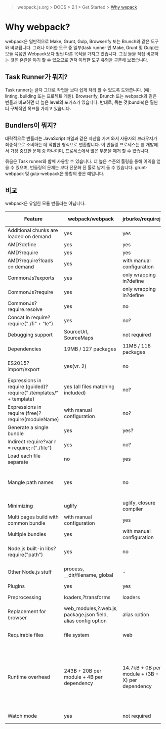 > webpack.js.org > DOCS > 2.1 > Get Started > [Why wepack](https://webpack.js.org/get-started/why-webpack/)

# Why webpack?

webpack은 일반적으로 Make, Grunt, Gulp, Browserify 또는 Brunch와 같은 도구와 비교됩니다.
그러나 이러한 도구 중 일부(task runner 인 Make, Grunt 및 Gulp)는 모듈 묶음인 Webpack보다 훨씬 다른 목적을 가지고 있습니다.
그것 들을 직접 비교하는 것은 혼란을 야기 할 수 있으므로 먼저 이러한 도구 유형을 구분해 보겠습니다.

## Task Runner가 뭐지?

Task runner는 글자 그대로 작업을 보다 쉽게 처리 할 수 있도록 도와줍니다.
(예 : linting, building 또는 프로젝트 개발).
Browserify, Brunch 또는 webpack과 같은 번들과 비교하면 더 높은 level의 포커스가 있습니다.
반대로, 묶는 것(bundle)은 훨씬 더 구체적인 목표를 가지고 있습니다.

## Bundlers이 뭐지?

대략적으로 번들러는 JavaScript 파일과 같은 자산을 가져 와서 사용자의 브라우저가 최종적으로 소비하는 데 적합한 형식으로 변환합니다.
이 번들링 프로세스는 웹 개발에서 가장 중요한 문제 중 하나이며, 프로세스에서 많은 부분을 제거 할 수 있습니다.

묶음은 Task runner와 함께 사용할 수 있습니다.
더 높은 수준의 툴링을 통해 이익을 얻을 수 있으며, 번들링의 문제는 보다 전문화 된 툴로 남겨 둘 수 있습니다.
grunt-webpack 및 gulp-webpack은 통합의 좋은 예입니다.

## 비교

webpack은 유일한 모듈 번들러는 아닙니다.

| Feature                                                            | webpack/webpack                                               | jrburke/requirejs                                | substack/node-browserify                         | jspm/jspm-cli                                                                                                                           | rollup/rollup                                            | brunch/brunch                  |
|--------------------------------------------------------------------|---------------------------------------------------------------|--------------------------------------------------|--------------------------------------------------|-----------------------------------------------------------------------------------------------------------------------------------------|----------------------------------------------------------|--------------------------------|
| Additional chunks are loaded on demand                             | yes                                                           | yes                                              | no                                               | System.import                                                                                                                           | no                                                       | no                             |
| AMD?define                                                         | yes                                                           | yes                                              | deamdify                                         | yes                                                                                                                                     | no                                                       | yes                            |
| AMD?require                                                        | yes                                                           | yes                                              | no                                               | yes                                                                                                                                     | no                                                       | yes                            |
| AMD?require?loads on demand                                        | yes                                                           | with manual configuration                        | no                                               | yes                                                                                                                                     | no                                                       | no                             |
| CommonJs?exports                                                   | yes                                                           | only wrapping in?define                          | yes                                              | yes                                                                                                                                     | commonjs-plugin                                          | yes                            |
| CommonJs?require                                                   | yes                                                           | only wrapping in?define                          | yes                                              | yes                                                                                                                                     | commonjs-plugin                                          | yes                            |
| CommonJs?require.resolve                                           | yes                                                           | no                                               | no                                               | no                                                                                                                                      | no                                                       |                                |
| Concat in require?require("./fi" + "le")                           | yes                                                           | no?                                              | no                                               | no                                                                                                                                      | no                                                       |                                |
| Debugging support                                                  | SourceUrl, SourceMaps                                         | not required                                     | SourceMaps                                       | SourceUrl, SourceMaps                                                                                                                   | SourceUrl, SourceMaps                                    | SourceMaps                     |
| Dependencies                                                       | 19MB / 127 packages                                           | 11MB / 118 packages                              | 1.2MB / 1 package                                | 26MB / 131 packages                                                                                                                     | ?MB / 3 packages                                         |                                |
| ES2015?import/export                                               | yes(vr. 2)                                                    | no                                               | no                                               | yes                                                                                                                                     | yes                                                      | yes, via?es6 module transpiler |
| Expressions in require (guided)?require("./templates/" + template) | yes (all files matching included)                             | no?                                              | no                                               | no                                                                                                                                      | no                                                       | no                             |
| Expressions in require (free)?require(moduleName)                  | with manual configuration                                     | no?                                              | no                                               | no                                                                                                                                      | no                                                       |                                |
| Generate a single bundle                                           | yes                                                           | yes?                                             | yes                                              | yes                                                                                                                                     | yes                                                      | yes                            |
| Indirect require?var r = require; r("./file")                      | yes                                                           | no?                                              | no                                               | no                                                                                                                                      | no                                                       |                                |
| Load each file separate                                            | no                                                            | yes                                              | no                                               | yes                                                                                                                                     | no                                                       | no                             |
| Mangle path names                                                  | yes                                                           | no                                               | partial                                          | yes                                                                                                                                     | not required (path names are not included in the bundle) | no                             |
| Minimizing                                                         | uglify                                                        | uglify, closure compiler                         | uglifyify                                        | yes                                                                                                                                     | uglify-plugin                                            | UglifyJS-brunch                |
| Multi pages build with common bundle                               | with manual configuration                                     | yes                                              | with manual configuration                        | with bundle arithmetic                                                                                                                  | no                                                       | no                             |
| Multiple bundles                                                   | yes                                                           | with manual configuration                        | with manual configuration                        | yes                                                                                                                                     | no                                                       | yes                            |
| Node.js built-in libs?require("path")                              | yes                                                           | no                                               | yes                                              | yes                                                                                                                                     | node-resolve-plugin                                      |                                |
| Other Node.js stuff                                                | process, __dir/filename, global                               | -                                                | process, __dir/filename, global                  | process, __dir/filename, global for cjs                                                                                                 | global (commonjs-plugin)                                 |                                |
| Plugins                                                            | yes                                                           | yes                                              | yes                                              | yes                                                                                                                                     | yes                                                      | yes                            |
| Preprocessing                                                      | loaders,?transforms                                           | loaders                                          | transforms                                       | plugin translate                                                                                                                        | plugin transforms                                        | compilers, optimizers          |
| Replacement for browser                                            | web_modules,?.web.js, package.json field, alias config option | alias option                                     | package.json field, alias option                 | package.json, alias option                                                                                                              | no                                                       |                                |
| Requirable files                                                   | file system                                                   | web                                              | file system                                      | through plugins                                                                                                                         | file system or through plugins                           | file system                    |
| Runtime overhead                                                   | 243B + 20B per module + 4B per dependency                     | 14.7kB + 0B per module + (3B + X) per dependency | 415B + 25B per module + (6B + 2X) per dependency | 5.5kB for self-executing bundles, 38kB for full loader and polyfill, 0 plain modules, 293B CJS, 139B ES2015 System.register before gzip | none for ES2015 modules?(other formats may have)         |                                |
| Watch mode                                                         | yes                                                           | not required                                     | yes                                              | not needed in dev                                                                                                                       | no                                                       | yes                            |
